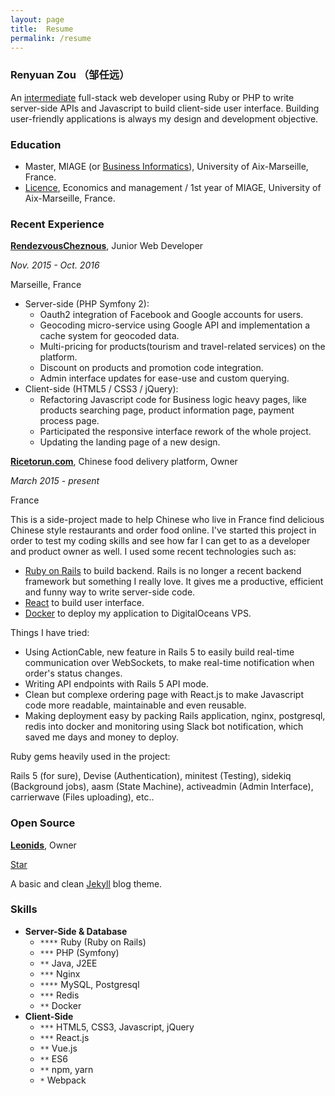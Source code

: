 ```yaml
---
layout: page
title:  Resume
permalink: /resume
---
```


### Renyuan Zou （邹任远）

An [intermediate](https://www.quora.com/Whats-the-difference-between-a-Junior-Intermediate-Senior-developer) full-stack web developer using Ruby or PHP to write server-side APIs and Javascript to build client-side user interface. Building user-friendly applications is always my design and development objective.

### Education

- Master, MIAGE (or [Business Informatics](https://en.wikipedia.org/wiki/Master_of_Business_Informatics)), University of Aix-Marseille, France.
- [Licence](https://en.wikipedia.org/wiki/Licence_Master_Doctorat), Economics and management / 1st year of MIAGE, University of Aix-Marseille, France.

### Recent Experience

**[RendezvousCheznous](https://www.rendezvouscheznous.com/)**, Junior Web Developer

*Nov. 2015 - Oct. 2016*

Marseille, France

- Server-side (PHP Symfony 2):
  - Oauth2 integration of Facebook and Google accounts for users.
  - Geocoding micro-service using Google API and implementation a cache system for geocoded data.
  - Multi-pricing for products(tourism and travel-related services) on the platform.
  - Discount on products and promotion code integration.
  - Admin interface updates for ease-use and custom querying.
- Client-side (HTML5 / CSS3 / jQuery):
  - Refactoring Javascript code for Business logic heavy pages, like products searching page, product information page, payment process page.
  - Participated the responsive interface rework of the whole project.
  - Updating the landing page of a new design.


**[Ricetorun.com](https://www.ricetorun.com/)**, Chinese food delivery platform, Owner

*March 2015 - present*

France

This is a side-project made to help Chinese who live in France find delicious Chinese style restaurants and order food online. I've started this project in order to test my coding skills and see how far I can get to as a developer and product owner as well. I used some recent technologies such as:

- [Ruby on Rails](http://rubyonrails.org/) to build backend. Rails is no longer a recent backend framework but something I really love. It gives me a productive, efficient and funny way to write server-side code.
- [React](https://facebook.github.io/react/) to build user interface.
- [Docker](https://www.docker.com/) to deploy my application to DigitalOceans VPS.

Things I have tried:

- Using ActionCable, new feature in Rails 5 to easily build real-time communication over WebSockets, to make real-time notification when order's status changes.
- Writing API endpoints with Rails 5 API mode.
- Clean but complexe ordering page with React.js to make Javascript code more readable, maintainable and even reusable.
- Making deployment easy by packing Rails application, nginx, postgresql, redis into docker and monitoring using Slack bot notification, which saved me days and money to deploy.

Ruby gems heavily used in the project:

Rails 5 (for sure), Devise (Authentication), minitest (Testing), sidekiq (Background jobs), aasm (State Machine), activeadmin (Admin Interface), carrierwave (Files uploading), etc..

### Open Source

**[Leonids](https://github.com/renyuanz/leonids)**, Owner

<!-- Place this tag where you want the button to render. -->
<a class="github-button" href="https://github.com/renyuanz/leonids" data-icon="octicon-star" data-count-href="/renyuanz/leonids/stargazers" data-count-api="/repos/renyuanz/leonids#stargazers_count" data-count-aria-label="# stargazers on GitHub" aria-label="Star renyuanz/leonids on GitHub">Star</a>

A basic and clean [Jekyll](https://jekyllrb.com/) blog theme.

### Skills

- **Server-Side & Database**
  - `****`  Ruby (Ruby on Rails)
  - `***`   PHP (Symfony)
  - `**`    Java, J2EE
  - `***`   Nginx
  - `****`  MySQL, Postgresql
  - `***`   Redis
  - `**`    Docker
- **Client-Side**
  - `***`   HTML5, CSS3, Javascript, jQuery
  - `***`   React.js
  - `**`    Vue.js
  - `**`    ES6
  - `**`    npm, yarn
  - `*`     Webpack

<!-- Place this tag in your head or just before your close body tag. -->
<script async defer src="https://buttons.github.io/buttons.js"></script>
